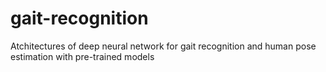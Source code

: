 # gait-recognition
Atchitectures of deep neural network for gait recognition and human pose estimation with pre-trained models
